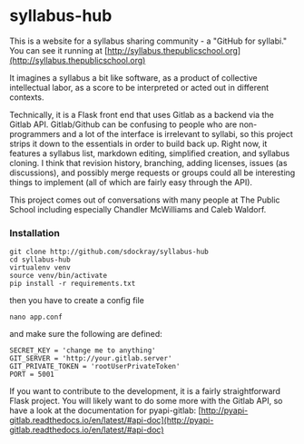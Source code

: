 # syllabus-hub

This is a website for a syllabus sharing community - a "GitHub for syllabi." You can see it running at [http://syllabus.thepublicschool.org](http://syllabus.thepublicschool.org)

It imagines a syllabus a bit like software, as a product of collective intellectual labor, as a score to be interpreted or acted out in different contexts.

Technically, it is a Flask front end that uses Gitlab as a backend via the Gitlab API. Gitlab/Github can be confusing to people who are non-programmers and a lot of the interface is irrelevant to syllabi, so this project strips it down to the essentials in order to build back up. Right now, it features a syllabus list, markdown editing, simplified creation, and syllabus cloning. I think that revision history, branching, adding licenses, issues (as discussions), and possibly merge requests or groups could all be interesting things to implement (all of which are fairly easy through the API).

This project comes out of conversations with many people at The Public School including especially Chandler McWilliams and Caleb Waldorf.

### Installation

```
git clone http://github.com/sdockray/syllabus-hub
cd syllabus-hub
virtualenv venv 
source venv/bin/activate
pip install -r requirements.txt
```

then you have to create a config file
```
nano app.conf
```
and make sure the following are defined:
```
SECRET_KEY = 'change me to anything'
GIT_SERVER = 'http://your.gitlab.server'
GIT_PRIVATE_TOKEN = 'rootUserPrivateToken'
PORT = 5001
```
If you want to contribute to the development, it is a fairly straightforward Flask project. You will likely want to do some more with the Gitlab API, so have a look at the documentation for pyapi-gitlab: [http://pyapi-gitlab.readthedocs.io/en/latest/#api-doc](http://pyapi-gitlab.readthedocs.io/en/latest/#api-doc)
